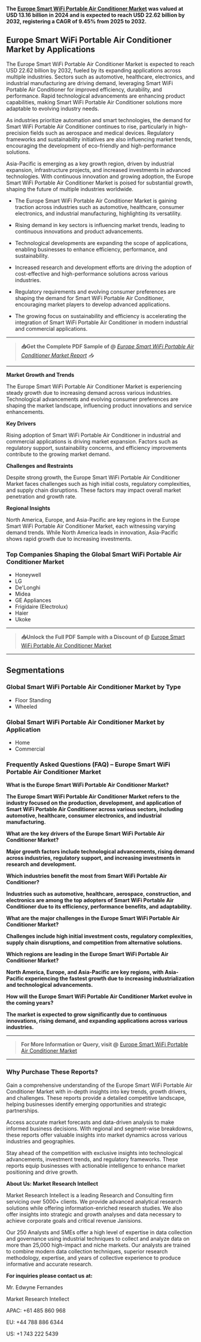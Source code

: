<p><strong>The <a href="https://www.marketresearchintellect.com/download-sample/?rid=1077250&amp;utm_source=Pulse-April-Europe&amp;utm_medium=852">Europe Smart WiFi Portable Air Conditioner Market</a> was valued at USD 13.16 billion in 2024 and is expected to reach USD 22.62 billion by 2032, registering a CAGR of 9.45% from 2025 to 2032.</strong></p><h2>Europe Smart WiFi Portable Air Conditioner Market by Applications&nbsp;</h2><p><p>The Europe Smart WiFi Portable Air Conditioner Market is expected to reach USD 22.62 billion by 2032, fueled by its expanding applications across multiple industries. Sectors such as automotive, healthcare, electronics, and industrial manufacturing are driving demand, leveraging Smart WiFi Portable Air Conditioner for improved efficiency, durability, and performance. Rapid technological advancements are enhancing product capabilities, making Smart WiFi Portable Air Conditioner solutions more adaptable to evolving industry needs.</p><p>As industries prioritize automation and smart technologies, the demand for Smart WiFi Portable Air Conditioner continues to rise, particularly in high-precision fields such as aerospace and medical devices. Regulatory frameworks and sustainability initiatives are also influencing market trends, encouraging the development of eco-friendly and high-performance solutions.</p><p>Asia-Pacific is emerging as a key growth region, driven by industrial expansion, infrastructure projects, and increased investments in advanced technologies. With continuous innovation and growing adoption, the Europe Smart WiFi Portable Air Conditioner Market is poised for substantial growth, shaping the future of multiple industries worldwide.</p></p><ul><li><p>The Europe Smart WiFi Portable Air Conditioner Market is gaining traction across industries such as automotive, healthcare, consumer electronics, and industrial manufacturing, highlighting its versatility.</p></li><li><p>Rising demand in key sectors is influencing market trends, leading to continuous innovations and product advancements.</p></li><li><p>Technological developments are expanding the scope of applications, enabling businesses to enhance efficiency, performance, and sustainability.</p></li><li><p>Increased research and development efforts are driving the adoption of cost-effective and high-performance solutions across various industries.</p></li><li><p>Regulatory requirements and evolving consumer preferences are shaping the demand for Smart WiFi Portable Air Conditioner, encouraging market players to develop advanced applications.</p></li><li><p>The growing focus on sustainability and efficiency is accelerating the integration of Smart WiFi Portable Air Conditioner in modern industrial and commercial applications.</p></li></ul><hr /><blockquote><p><strong><span class="font-[700]">📥Get the Complete PDF Sample of @ </span></strong><em><span class="font-[700]"><a href="https://www.marketresearchintellect.com/download-sample/?rid=1077250&amp;utm_source=Pulse-April-Europe&amp;utm_medium=852" target="_blank" data-tracking-control-name="article-ssr-frontend-pulse_little-text-block" data-tracking-will-navigate="" data-test-link="">Europe Smart WiFi Portable Air Conditioner Market Report</a>&nbsp;📥</span></em></p></blockquote><hr /><p class="" data-start="77" data-end="360"><strong data-start="77" data-end="105">Market Growth and Trends</strong></p><p class="" data-start="77" data-end="360">The Europe Smart WiFi Portable Air Conditioner Market is experiencing steady growth due to increasing demand across various industries. Technological advancements and evolving consumer preferences are shaping the market landscape, influencing product innovations and service enhancements.</p><p class="" data-start="362" data-end="606"><strong data-start="362" data-end="377">Key Drivers</strong></p><p class="" data-start="362" data-end="606">Rising adoption of Smart WiFi Portable Air Conditioner in industrial and commercial applications is driving market expansion. Factors such as regulatory support, sustainability concerns, and efficiency improvements contribute to the growing market demand.</p><p class="" data-start="608" data-end="849"><strong data-start="608" data-end="637">Challenges and Restraints</strong></p><p class="" data-start="608" data-end="849">Despite strong growth, the Europe Smart WiFi Portable Air Conditioner Market faces challenges such as high initial costs, regulatory complexities, and supply chain disruptions. These factors may impact overall market penetration and growth rate.</p><p class="" data-start="851" data-end="1095"><strong data-start="851" data-end="872">Regional Insights</strong></p><p class="" data-start="851" data-end="1095">North America, Europe, and Asia-Pacific are key regions in the Europe Smart WiFi Portable Air Conditioner Market, each witnessing varying demand trends. While North America leads in innovation, Asia-Pacific shows rapid growth due to increasing investments.</p><p><h3>Top Companies Shaping the Global Smart WiFi Portable Air Conditioner Market </h3><ul><li>Honeywell</li><li> LG</li><li> De'Longhi</li><li> Midea</li><li> GE Appliances</li><li> Frigidaire (Electrolux)</li><li> Haier</li><li> Ukoke</li></ul></p><hr /><blockquote><p><strong>📥Unlock the Full PDF Sample with a Discount of @</strong> <a href="https://www.marketresearchintellect.com/ask-for-discount/?rid=1077250&amp;utm_source=Pulse-April-Europe&amp;utm_medium=852">Europe Smart WiFi Portable Air Conditioner Market</a></p></blockquote><hr /><p><h2>Segmentations</h2><h3>Global Smart WiFi Portable Air Conditioner Market by Type</h3><ul><li>Floor Standing</li><li>Wheeled</li></ul><h3>Global Smart WiFi Portable Air Conditioner Market by Application</h3><ul><li>Home</li><li>Commercial</li></ul></p><h3><strong>Frequently Asked Questions (FAQ) &ndash; Europe Smart WiFi Portable Air Conditioner Market</strong></h3><p><strong>What is the Europe Smart WiFi Portable Air Conditioner Market?</strong></p><p><strong>The Europe Smart WiFi Portable Air Conditioner Market refers to the industry focused on the production, development, and application of Smart WiFi Portable Air Conditioner across various sectors, including automotive, healthcare, consumer electronics, and industrial manufacturing.</strong></p><p><strong>What are the key drivers of the Europe Smart WiFi Portable Air Conditioner Market?</strong></p><p><strong>Major growth factors include technological advancements, rising demand across industries, regulatory support, and increasing investments in research and development.</strong></p><p><strong>Which industries benefit the most from Smart WiFi Portable Air Conditioner?</strong></p><p><strong>Industries such as automotive, healthcare, aerospace, construction, and electronics are among the top adopters of Smart WiFi Portable Air Conditioner due to its efficiency, performance benefits, and adaptability.</strong></p><p><strong>What are the major challenges in the Europe Smart WiFi Portable Air Conditioner Market?</strong></p><p><strong>Challenges include high initial investment costs, regulatory complexities, supply chain disruptions, and competition from alternative solutions.</strong></p><p><strong>Which regions are leading in the Europe Smart WiFi Portable Air Conditioner Market?</strong></p><p><strong>North America, Europe, and Asia-Pacific are key regions, with Asia-Pacific experiencing the fastest growth due to increasing industrialization and technological advancements.</strong></p><p><strong>How will the Europe Smart WiFi Portable Air Conditioner Market evolve in the coming years?</strong></p><p><strong>The market is expected to grow significantly due to continuous innovations, rising demand, and expanding applications across various industries.</strong></p><hr /><blockquote><p><span class="font-[700]"><strong>For More Information or Query, visit&nbsp;@</strong>&nbsp;</span><span class="font-[700]"><a href="https://www.marketresearchintellect.com/product/smart-wifi-portable-air-conditioner-market/?utm_source=Linkedin&utm_medium=852" target="_blank" data-tracking-control-name="article-ssr-frontend-pulse_little-text-block" data-tracking-will-navigate="" data-test-link="">Europe Smart WiFi Portable Air Conditioner Market</a></span></p></blockquote><hr /><h3><strong data-start="0" data-end="31">Why Purchase These Reports?</strong></h3><p class="" data-start="35" data-end="297">Gain a comprehensive understanding of the Europe Smart WiFi Portable Air Conditioner Market with in-depth insights into key trends, growth drivers, and challenges. These reports provide a detailed competitive landscape, helping businesses identify emerging opportunities and strategic partnerships.</p><p class="" data-start="299" data-end="540">Access accurate market forecasts and data-driven analysis to make informed business decisions. With regional and segment-wise breakdowns, these reports offer valuable insights into market dynamics across various industries and geographies.</p><p class="" data-start="542" data-end="784">Stay ahead of the competition with exclusive insights into technological advancements, investment trends, and regulatory frameworks. These reports equip businesses with actionable intelligence to enhance market positioning and drive growth.</p><p><strong><span class="font-[700]">About Us: Market Research Intellect</span></strong></p><p><span class="">Market Research Intellect is a leading Research and Consulting firm servicing over 5000+ clients. We provide advanced analytical research solutions while offering information-enriched research studies.&nbsp;</span>We also offer insights into strategic and growth analyses and data necessary to achieve corporate goals and critical revenue Janisions.</p><p><span class="">Our 250 Analysts and SMEs offer a high level of expertise in data collection and governance using industrial techniques to collect and analyze data on more than 25,000 high-impact and niche markets. Our analysts are trained to combine modern data collection techniques, superior research methodology, expertise, and years of collective experience to produce informative and accurate research.</span></p><p><strong>For inquiries please contact us at:</strong></p><p>Mr. Edwyne Fernandes</p><p>Market Research Intellect</p><p>APAC: +61 485 860 968</p><p>EU: +44 788 886 6344</p><p>US: +1 743 222 5439</p>